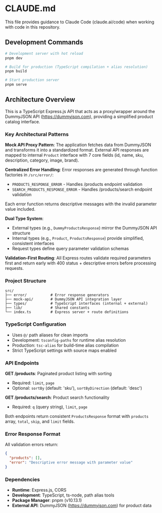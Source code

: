 # CLAUDE.md

This file provides guidance to Claude Code (claude.ai/code) when working with code in this repository.

## Development Commands

```bash
# Development server with hot reload
pnpm dev

# Build for production (TypeScript compilation + alias resolution)
pnpm build

# Start production server
pnpm serve
```

## Architecture Overview

This is a TypeScript Express.js API that acts as a proxy/wrapper around the DummyJSON API (https://dummyjson.com), providing a simplified product catalog interface.

### Key Architectural Patterns

**Mock API Proxy Pattern**: The application fetches data from DummyJSON and transforms it into a standardized format. External API responses are mapped to internal `Product` interface with 7 core fields (id, name, sku, description, category, image, brand).

**Centralized Error Handling**: Error responses are generated through function factories in `/src/error/`:
- `PRODUCTS_RESPONSE_ERROR` - Handles /products endpoint validation
- `SEARCH_PRODUCTS_RESPONSE_ERROR` - Handles /products/search endpoint validation

Each error function returns descriptive messages with the invalid parameter value included.

**Dual Type System**:
- External types (e.g., `DummyProductsResponse`) mirror the DummyJSON API structure
- Internal types (e.g., `Product`, `ProductsResponse`) provide simplified, consistent interfaces
- Request types define query parameter validation schemas

**Validation-First Routing**: All Express routes validate required parameters first and return early with 400 status + descriptive errors before processing requests.

### Project Structure

```
src/
├── error/           # Error response generators
├── mock-api/        # DummyJSON API integration layer
├── types/           # TypeScript interfaces (internal + external)
├── lib/             # Shared constants
└── index.ts         # Express server + route definitions
```

### TypeScript Configuration

- Uses `@/` path aliases for clean imports
- Development: `tsconfig-paths` for runtime alias resolution
- Production: `tsc-alias` for build-time alias compilation
- Strict TypeScript settings with source maps enabled

### API Endpoints

**GET /products**: Paginated product listing with sorting
- Required: `limit`, `page` 
- Optional: `sortBy` (default: 'sku'), `sortByDirection` (default: 'desc')

**GET /products/search**: Product search functionality
- Required: `q` (query string), `limit`, `page`

Both endpoints return consistent `ProductsResponse` format with `products` array, `total`, `skip`, and `limit` fields.

### Error Response Format

All validation errors return:
```json
{
  "products": [],
  "error": "Descriptive error message with parameter value"
}
```

### Dependencies

- **Runtime**: Express.js, CORS
- **Development**: TypeScript, ts-node, path alias tools
- **Package Manager**: pnpm (v10.13.1)
- **External API**: DummyJSON (https://dummyjson.com) for product data
